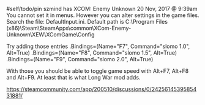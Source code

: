 #self/todo/pin 
szmind has XCOM: Enemy Unknown 20 Nov, 2017 @ 9:39am     
You cannot set it in menus. However you can alter settings in the game files. Search the file: DefaultInput.ini. Default path is C:\Program Files (x86)\Steam\SteamApps\common\XCom-Enemy-Unknown\XEW\XComGame\Config

Try adding those entries
.Bindings=(Name="F7", Command="slomo 1.0", Alt=True)
.Bindings=(Name="F8", Command="slomo 1.5", Alt=True)
.Bindings=(Name="F9", Command="slomo 2.0", Alt=True)

With those you should be able to toggle game speed with Alt+F7, Alt+F8 and Alt+F9. At least that is what Long War mod adds.


https://steamcommunity.com/app/200510/discussions/0/2425614539585431881/